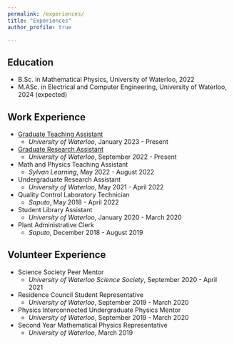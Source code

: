 ```yaml
---
permalink: /experiences/
title: "Experiences"
author_profile: true

---
```


## Education
- B.Sc. in Mathematical Physics, University of Waterloo, 2022
- M.ASc. in Electrical and Computer Engineering, University of Waterloo, 2024 (expected)

## Work Experience
- [Graduate Teaching Assistant](/teaching/)
  - *University of Waterloo*, January 2023 - Present
- [Graduate Research Assistant](/graduate/)
  - *University of Waterloo*, September 2022 - Present
- Math and Physics Teaching Assistant
  - *Sylvan Learning*, May 2022 - August 2022
- Undergraduate Research Assistant
  - *University of Waterloo*, May 2021 - April 2022
- Quality Control Laboratory Technician
  - *Saputo*, May 2018 - April 2022
- Student Library Assistant
  - *University of Waterloo*, January 2020 - March 2020
- Plant Administrative Clerk
  - *Saputo*, December 2018 - August 2019

## Volunteer Experience

- Science Society Peer Mentor
  - *University of Waterloo Science Society*, September 2020 - April 2021
- Residence Council Student Representative
  - *University of Waterloo*, September 2019 - March 2020
- Physics Interconnected Undergraduate Physics Mentor
  - *University of Waterloo*, September 2019 - March 2020
- Second Year Mathematical Physics Representative
  - *University of Waterloo*, March 2019
